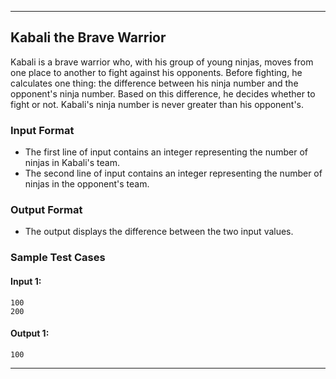 
---

## Kabali the Brave Warrior

Kabali is a brave warrior who, with his group of young ninjas, moves from one place to another to fight against his opponents. Before fighting, he calculates one thing: the difference between his ninja number and the opponent's ninja number. Based on this difference, he decides whether to fight or not. Kabali's ninja number is never greater than his opponent's.

### Input Format

- The first line of input contains an integer representing the number of ninjas in Kabali's team.
- The second line of input contains an integer representing the number of ninjas in the opponent's team.

### Output Format

- The output displays the difference between the two input values.

### Sample Test Cases

#### Input 1:
```
100
200
```

#### Output 1:
```
100
```

---

